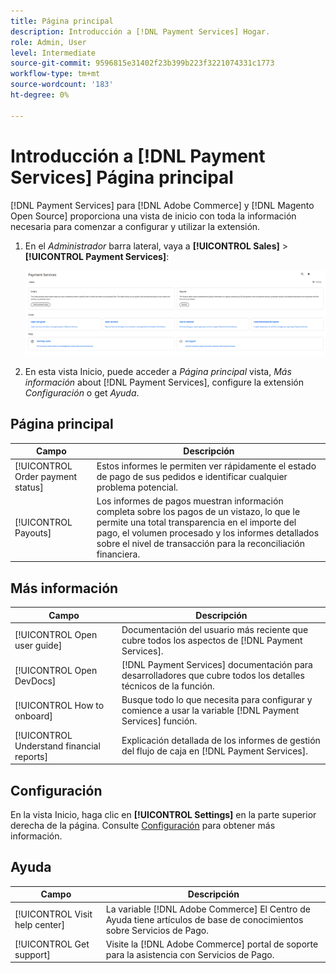 ```yaml
---
title: Página principal
description: Introducción a [!DNL Payment Services] Hogar.
role: Admin, User
level: Intermediate
source-git-commit: 9596815e31402f23b399b223f3221074331c1773
workflow-type: tm+mt
source-wordcount: '183'
ht-degree: 0%

---
```



# Introducción a [!DNL Payment Services] Página principal

[!DNL Payment Services] para [!DNL Adobe Commerce] y [!DNL Magento Open Source] proporciona una vista de inicio con toda la información necesaria para comenzar a configurar y utilizar la extensión.

1. En el _Administrador_ barra lateral, vaya a **[!UICONTROL Sales]** > **[!UICONTROL Payment Services]**:

   ![Vista de inicio](assets/home-view.png)

1. En esta vista Inicio, puede acceder a _Página principal_ vista, _Más información_ about [!DNL Payment Services], configure la extensión _Configuración_ o get _Ayuda_.

## Página principal

| Campo | Descripción |
|---|---|
| [!UICONTROL Order payment status] | Estos informes le permiten ver rápidamente el estado de pago de sus pedidos e identificar cualquier problema potencial. |
| [!UICONTROL Payouts] | Los informes de pagos muestran información completa sobre los pagos de un vistazo, lo que le permite una total transparencia en el importe del pago, el volumen procesado y los informes detallados sobre el nivel de transacción para la reconciliación financiera. |

## Más información

| Campo | Descripción |
|---|---|
| [!UICONTROL Open user guide] | Documentación del usuario más reciente que cubre todos los aspectos de [!DNL Payment Services]. |
| [!UICONTROL Open DevDocs] | [!DNL Payment Services] documentación para desarrolladores que cubre todos los detalles técnicos de la función. |
| [!UICONTROL How to onboard] | Busque todo lo que necesita para configurar y comience a usar la variable [!DNL Payment Services] función. |
| [!UICONTROL Understand financial reports] | Explicación detallada de los informes de gestión del flujo de caja en [!DNL Payment Services]. |

## Configuración

En la vista Inicio, haga clic en **[!UICONTROL Settings]** en la parte superior derecha de la página. Consulte [Configuración](settings.md) para obtener más información.

## Ayuda

| Campo | Descripción |
|---|---|
| [!UICONTROL Visit help center] | La variable [!DNL Adobe Commerce] El Centro de Ayuda tiene artículos de base de conocimientos sobre Servicios de Pago. |
| [!UICONTROL Get support] | Visite la [!DNL Adobe Commerce] portal de soporte para la asistencia con Servicios de Pago. |
